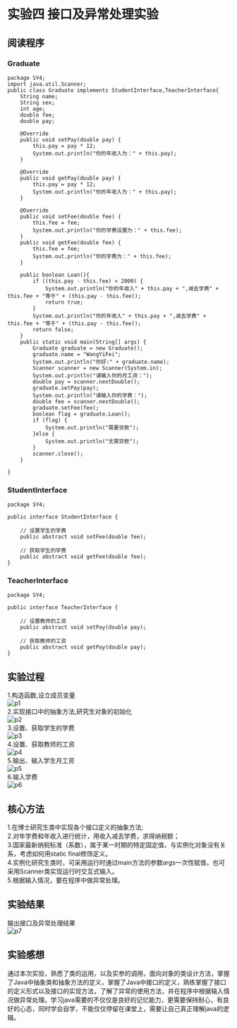 # 实验四 接口及异常处理实验
## 阅读程序 
### Graduate
```
package SY4;
import java.util.Scanner;
public class Graduate implements StudentInterface,TeacherInterface{
	String name;
	String sex;
	int age;
	double fee;
	double pay;

	@Override
	public void setPay(double pay) {
		this.pay = pay * 12;
		System.out.println("你的年收入为：" + this.pay);
	}

	@Override
	public void getPay(double pay) {
		this.pay = pay * 12;
		System.out.println("你的年收入为：" + this.pay);
	}

	@Override
	public void setFee(double fee) {
		this.fee = fee;
		System.out.println("你的学费设置为：" + this.fee);
	}
	public void getFee(double fee) {
		this.fee = fee;
		System.out.println("你的学费为：" + this.fee);
	}

	public boolean Loan(){
		if ((this.pay - this.fee) < 2000) {
			System.out.println("你的年收入" + this.pay + ",减去学费" + this.fee + "等于" + (this.pay - this.fee));
			return true;
		}
		System.out.println("你的年收入" + this.pay + ",减去学费" + this.fee + "等于" + (this.pay - this.fee));
		return false;
	}
	public static void main(String[] args) {
		Graduate graduate = new Graduate();
		graduate.name = "WangYiFei";
		System.out.println("你好:" + graduate.name);
		Scanner scanner = new Scanner(System.in);
		System.out.println("请输入你的月工资：");
		double pay = scanner.nextDouble();
		graduate.setPay(pay);
		System.out.println("请输入你的学费：");
		double fee = scanner.nextDouble();
		graduate.setFee(fee);
		boolean flag = graduate.Loan();
		if (flag) {
			System.out.println("需要贷款");
		}else {
			System.out.println("无需贷款");
		}
		scanner.close();
	}
 
}
```
### StudentInterface
```
package SY4;

public interface StudentInterface {
	
	// 设置学生的学费
	public abstract void setFee(double fee);
	
	// 获取学生的学费
	public abstract void getFee(double fee);
}
```
### TeacherInterface
```
package SY4;

public interface TeacherInterface {
	
	// 设置教师的工资
	public abstract void setPay(double pay);
	
	// 获取教师的工资
	public abstract void getPay(double pay);
}
```
## 实验过程  
1.构造函数,设立成员变量   
![p1](https://github.com/D1LEAM/EX4/blob/main/4-1.png)  
2.实现接口中的抽象方法,研究生对象的初始化   
![p2](https://github.com/D1LEAM/EX4/blob/main/4-2.png)  
3.设置、获取学生的学费  
![p3](https://github.com/D1LEAM/EX4/blob/main/4-3.png)   
4.设置、获取教师的工资  
![p4](https://github.com/D1LEAM/EX4/blob/main/4-4.png)   
5.输出、输入学生月工资  
![p5](https://github.com/D1LEAM/EX4/blob/main/4-5.png)   
6.输入学费  
![p6](https://github.com/D1LEAM/EX4/blob/main/4-6.png)   
## 核心方法  
1.在博士研究生类中实现各个接口定义的抽象方法;  
2.对年学费和年收入进行统计，用收入减去学费，求得纳税额；  
3.国家最新纳税标准（系数），属于某一时期的特定固定值，与实例化对象没有关系，考虑如何用static  final修饰定义。  
4.实例化研究生类时，可采用运行时通过main方法的参数args一次性赋值，也可采用Scanner类实现运行时交互式输入。  
5.根据输入情况，要在程序中做异常处理。  
## 实验结果  
输出接口及异常处理结果  
![p7](https://github.com/D1LEAM/EX4/blob/main/4-7.png)    
## 实验感想  
通过本次实验，熟悉了类的运用，以及实参的调用，面向对象的类设计方法，掌握了Java中抽象类和抽象方法的定义，掌握了Java中接口的定义，熟练掌握了接口的定义形式以及接口的实现方法，了解了异常的使用方法，并在程序中根据输入情况做异常处理。学习java需要的不仅仅是良好的记忆能力，更需要保持耐心，有良好的心态，同时学会自学，不能仅仅停留在课堂上，需要让自己真正理解java的逻辑。  
